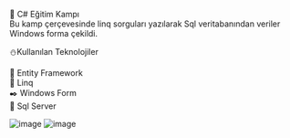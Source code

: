 :maple_leaf: C# Eğitim Kampı <br>
Bu kamp çerçevesinde  linq sorguları yazılarak Sql veritabanından veriler Windows forma çekildi.

:snowman:Kullanılan Teknolojiler <br>

:ghost: Entity Framework<br>
:tada: Linq<br>
:black_nib: Windows Form<br>
:microscope: Sql Server<br>

![image](https://github.com/user-attachments/assets/3534cf71-cd33-4130-9bed-a610cb109cf8)
![image](https://github.com/user-attachments/assets/0c52ca56-5a8b-4aff-a4b9-981e1819659a)
